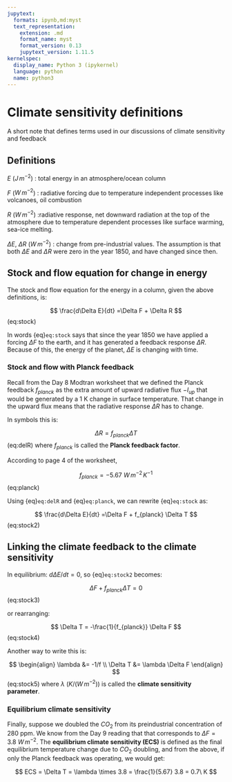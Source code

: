 ```yaml
---
jupytext:
  formats: ipynb,md:myst
  text_representation:
    extension: .md
    format_name: myst
    format_version: 0.13
    jupytext_version: 1.11.5
kernelspec:
  display_name: Python 3 (ipykernel)
  language: python
  name: python3
---
```


# Climate sensitivity definitions

A short note that defines terms used in our discussions of climate sensitivity and feedback

## Definitions

$E$ ($J\,m^{-2}$)
: total energy in an atmosphere/ocean column

$F$ ($W\,m^{-2}$)
: radiative forcing due to temperature independent processes like volcanoes, oil combustion

$R$  ($W\,m^{-2}$)
:radiative response,  net downward radiation at the top of the atmosphere due to temperature dependent processes like surface warming, sea-ice melting.

$\Delta E$,  $\Delta R$ $(W\,m^{-2})$
: change from pre-industrial values.  The assumption is that both $\Delta E$ and  $\Delta R$
  were zero in the year 1850, and have changed since then.

## Stock and flow equation for change in  energy

The stock and flow equation for the energy in a column, given the above definitions, is:

$$
\frac{d\Delta E}{dt} =\Delta F + \Delta R
$$(eq:stock)

In words {eq}`eq:stock` says that since the year 1850 we have applied a forcing $\Delta F$ to
the earth, and it has generated a feedback response $\Delta R$.  Because of this, the
energy of the planet, $\Delta E$ is changing with time.

### Stock and flow with Planck feedback

Recall from the Day 8 Modtran worksheet that we defined the Planck feedback $f_{planck}$ as the
extra amount of upward radiative flux $-I_{up}$ that would be generated by a 1 K change in surface temperature.  That change in the upward flux means that the radiative response $\Delta R$ has to change. 

In symbols this is:

$$
\Delta R = f_{planck} \Delta T
$$(eq:delR)
where $f_{planck}$ is called the **Planck feedback factor**.

According to page 4 of the worksheet, 

$$
f_{planck} = -5.67\ W\,m^{-2}\,K^{-1}
$$(eq:planck)

Using {eq}`eq:delR` and {eq}`eq:planck`, we can rewrite {eq}`eq:stock` as:


$$
\frac{d\Delta E}{dt} =\Delta F + f_{planck} \Delta T
$$(eq:stock2)


## Linking  the climate feedback to the climate sensitivity

In equilibrium:  $d \Delta E/dt = 0$, so {eq}`eq:stock2` becomes:

$$
\Delta F + f_{planck} \Delta T = 0
$$(eq:stock3)

or rearranging:


$$
\Delta T = -\frac{1}{f_{planck}}  \Delta F
$$(eq:stock4)

Another way to write this is:


$$
\begin{align}
\lambda &= -1/f \\
\Delta T &= \lambda \Delta F
\end{align}
$$(eq:stock5)
where $\lambda$ ($K/(W\,m^{-2})$) is called the **climate sensitivity parameter**.


### Equilibrium climate sensitivity

Finally, suppose we doubled the $CO_2$ from its preindustrial concentration of 280 ppm.  We know
from the Day 9 reading that that corresponds to $\Delta F = 3.8\ W\,m^{-2}$.  The
**equilibrium climate sensitivity (ECS)** is defined as the final 
equilibrium temperature change due to $CO_2$ doubling, and from the above, if only the Planck
feedback was operating, we would get:

$$
ECS = \Delta T = \lambda \times 3.8 = \frac{1}{5.67} 3.8 = 0.7\ K
$$

